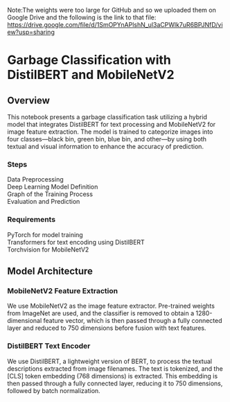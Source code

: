 Note:The weights were too large for GitHub and so we uploaded them on Google Drive and the following is the link to that file:
https://drive.google.com/file/d/1SmOPYnAPlshN_ul3aCPWlk7uR6BPJNfD/view?usp=sharing

# Garbage Classification with DistilBERT and MobileNetV2
## Overview
This notebook presents a garbage classification task utilizing a hybrid model that integrates DistilBERT for text processing and MobileNetV2 for image feature extraction. The model is trained to categorize images into four classes—black bin, green bin, blue bin, and other—by using both textual and visual information to enhance the accuracy of prediction.
### Steps
Data Preprocessing  
Deep Learning Model Definition  
Graph of the Training Process  
Evaluation and Prediction    
### Requirements
PyTorch for model training  
Transformers for text encoding using DistilBERT  
Torchvision for MobileNetV2  
## Model Architecture  
### MobileNetV2 Feature Extraction  
We use MobileNetV2 as the image feature extractor. Pre-trained weights from ImageNet are used, and the classifier is removed to obtain a 1280-dimensional feature vector, which is then passed through a fully connected layer and reduced to 750 dimensions before fusion with text features.  
### DistilBERT Text Encoder
We use DistilBERT, a lightweight version of BERT, to process the textual descriptions extracted from image filenames. The text is tokenized, and the [CLS] token embedding (768 dimensions) is extracted. This embedding is then passed through a fully connected layer, reducing it to 750 dimensions, followed by batch normalization.  



